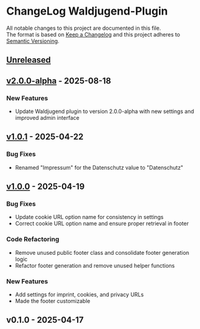 # ChangeLog Waldjugend-Plugin

All notable changes to this project are documented in this file. \
The format is based on [Keep a Changelog](https://keepachangelog.com) and this project adheres to [Semantic Versioning](https://semver.org).

<a name="unreleased"></a>
## [Unreleased]


<a name="v2.0.0-alpha"></a>
## [v2.0.0-alpha] - 2025-08-18
### New Features
- Update Waldjugend plugin to version 2.0.0-alpha with new settings and improved admin interface


<a name="v1.0.1"></a>
## [v1.0.1] - 2025-04-22
### Bug Fixes
- Renamed "Impressum" for the Datenschutz value to "Datenschutz"


<a name="v1.0.0"></a>
## [v1.0.0] - 2025-04-19
### Bug Fixes
- Update cookie URL option name for consistency in settings
- Correct cookie URL option name and ensure proper retrieval in footer

### Code Refactoring
- Remove unused public footer class and consolidate footer generation logic
- Refactor footer generation and remove unused helper functions

### New Features
- Add settings for imprint, cookies, and privacy URLs
- Made the footer customizable


<a name="v0.1.0"></a>
## v0.1.0 - 2025-04-17

[Unreleased]: https://github.com/lwijshoff/waldjugend-plugin/compare/v2.0.0-alpha...HEAD
[v2.0.0-alpha]: https://github.com/lwijshoff/waldjugend-plugin/compare/v1.0.1...v2.0.0-alpha
[v1.0.1]: https://github.com/lwijshoff/waldjugend-plugin/compare/v1.0.0...v1.0.1
[v1.0.0]: https://github.com/lwijshoff/waldjugend-plugin/compare/v0.1.0...v1.0.0
